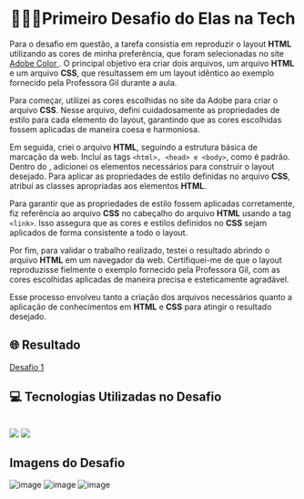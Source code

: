 <div>
<div align="center"> <h1> 👩🏾‍💻Primeiro Desafio do Elas na Tech</h1> </div>

<p>Para o desafio em questão, a tarefa consistia em reproduzir o layout <b>HTML</b> utilizando as cores de minha preferência, que foram selecionadas no site <a href=" https://color.adobe.com/pt/create/color-wheel" target="_blank"> Adobe Color </a>. O principal objetivo era criar dois arquivos, um arquivo <b>HTML</b> e um arquivo <b>CSS</b>, que resultassem em um layout idêntico ao exemplo fornecido pela Professora Gil durante a aula.

Para começar, utilizei as cores escolhidas no site da Adobe para criar o arquivo <b>CSS</b>. Nesse arquivo, defini cuidadosamente as propriedades de estilo para cada elemento do layout, garantindo que as cores escolhidas fossem aplicadas de maneira coesa e harmoniosa.

Em seguida, criei o arquivo <b>HTML</b>, seguindo a estrutura básica de marcação da web. Incluí as tags ```<html>, <head> e <body>```, como é padrão. Dentro do <body>, adicionei os elementos necessários para construir o layout desejado. Para aplicar as propriedades de estilo definidas no arquivo <b>CSS</b>, atribuí as classes apropriadas aos elementos <b>HTML</b>.

Para garantir que as propriedades de estilo fossem aplicadas corretamente, fiz referência ao arquivo <b>CSS</b> no cabeçalho do arquivo <b>HTML</b> usando a tag ```<link>```. Isso assegura que as cores e estilos definidos no <b>CSS</b> sejam aplicados de forma consistente a todo o layout.

Por fim, para validar o trabalho realizado, testei o resultado abrindo o arquivo <b>HTML</b> em um navegador da web. Certifiquei-me de que o layout reproduzisse fielmente o exemplo fornecido pela Professora Gil, com as cores escolhidas aplicadas de maneira precisa e esteticamente agradável.

Esse processo envolveu tanto a criação dos arquivos necessários quanto a aplicação de conhecimentos em <b>HTML</b> e <b>CSS</b> para atingir o resultado desejado.</p>

<h2> 🌐 Resultado </h2> 
<a href="https://kathllynsantos.github.io/Elas-Na-Tech-Desafio1/" target="_blank"> Desafio 1</a>

<h2> 💻 Tecnologias Utilizadas no Desafio</h2>

<div stayle="display: inline_block"><br/>
<img src= "https://img.shields.io/badge/HTML5-E34F26?style=for-the-badge&logo=html5&logoColor=white"/>
<img src= "https://img.shields.io/badge/CSS3-1572B6?style=for-the-badge&logo=css3&logoColor=white"/>
</div>
<h2> Imagens do Desafio </h2>

![image](https://github.com/KathllynSantos/Elas-Na-Tech-Desafio1/assets/120657741/3982892a-3b89-4973-b0a8-c0dbc8592619)
![image](https://github.com/KathllynSantos/Elas-Na-Tech-Desafio1/assets/120657741/c78e8274-e484-4659-b8aa-0d06d5772847)
![image](https://github.com/KathllynSantos/Elas-Na-Tech-Desafio1/assets/120657741/b545ff6b-109e-4d98-8c80-0d46aea1e12d)




